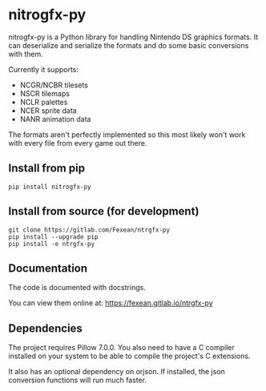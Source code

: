 # nitrogfx-py

nitrogfx-py is a Python library for handling Nintendo DS graphics formats. It can deserialize and serialize the formats and do some basic conversions with them.

Currently it supports:

- NCGR/NCBR tilesets
- NSCR tilemaps
- NCLR palettes
- NCER sprite data
- NANR animation data

The formats aren't perfectly implemented so this most likely won't work with every file from every game out there.

## Install from pip

    pip install nitrogfx-py

## Install from source (for development)

    git clone https://gitlab.com/Fexean/ntrgfx-py
    pip install --upgrade pip
    pip install -e ntrgfx-py

## Documentation

The code is documented with docstrings.

You can view them online at: https://fexean.gitlab.io/ntrgfx-py

## Dependencies

The project requires Pillow 7.0.0. You also need to have a C compiler installed on your system to be able to compile the project's C extensions.

It also has an optional dependency on orjson. If installed, the json conversion functions will run much faster.


